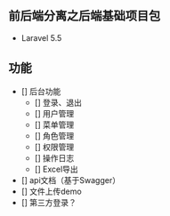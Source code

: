 ## 前后端分离之后端基础项目包
* Laravel 5.5

## 功能
* [] 后台功能
    * [] 登录、退出
    * [] 用户管理
    * [] 菜单管理
    * [] 角色管理
    * [] 权限管理
    * [] 操作日志
    * [] Excel导出
* [] api文档（基于Swagger）
* [] 文件上传demo
* [] 第三方登录？